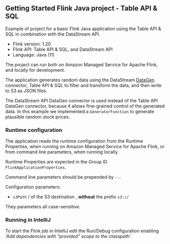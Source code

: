 ## Getting Started Flink Java project - Table API & SQL

Example of project for a basic Flink Java application using the Table API & SQL in combination with the DataStream API.

* Flink version: 1.20
* Flink API: Table API & SQL, and DataStream API
* Language: Java (11)

The project can run both on Amazon Managed Service for Apache Flink, and locally for development.

The application generates random data using the DataStream [DataGen](https://nightlies.apache.org/flink/flink-docs-release-1.18/docs/connectors/datastream/datagen/)
connector, Table API & SQL to filter and transform the data, and then write to S3 as JSON files.

The DataStream API DataGen connector is used instead of the Table API DataGen connector, because it allows fine-grained
control of the generated data. In this example we implemented a `GeneratorFunction` to generate plausible random stock prices.

### Runtime configuration

The application reads the runtime configuration from the Runtime Properties, when running on Amazon Managed Service for
Apache Flink, or from command line parameters, when running locally.

Runtime Properties are expected in the Group ID `FlinkApplicationProperties`.

Command line parameters should be prepended by `--`.

Configuration parameters:

* `s3Path` <s3-bucket>/<path> of the S3 destination , **without** the prefix `s3://`

They parameters all case-sensitive.

### Running in IntelliJ

To start the Flink job in IntelliJ edit the Run/Debug configuration enabling *'Add dependencies with "provided" scope to
the classpath'*.
